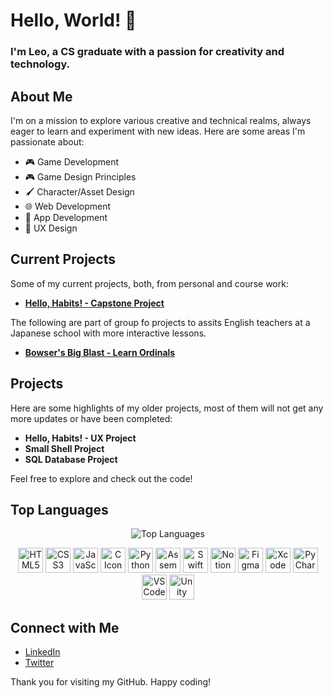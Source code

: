 # Hello, World! 👋

### I'm Leo, a CS graduate with a passion for creativity and technology.

## About Me

I'm on a mission to explore various creative and technical realms, always eager to learn and experiment with new ideas. Here are some areas I'm passionate about:

- 🎮 Game Development
- 🎮 Game Design Principles
- 🖌️ Character/Asset Design
- 🌐 Web Development
- 📱 App Development
- 🎨 UX Design

## Current Projects
Some of my current projects, both, from personal and course work:

- [**Hello, Habits! - Capstone Project**](https://github.com/hellogaray/Portfolio-Project-Hello-Habits)

The following are part of group fo projects to assits English teachers at a Japanese school with more interactive lessons.

- [**Bowser's Big Blast - Learn Ordinals**](https://github.com/hellogaray/Genkai-Bowsers-Big-Blast)

## Projects

Here are some highlights of my older projects, most of them will not get any more updates or have been completed:

- **Hello, Habits! - UX Project**
- **Small Shell Project**
- **SQL Database Project**

Feel free to explore and check out the code!

## Top Languages

<div align="center">
  <img src="https://github-readme-stats.vercel.app/api/top-langs/?username=hellogaray&layout=compact" alt="Top Languages" />
</div>

<p align="center">
  <img src="https://img.icons8.com/color/48/000000/html-5.png" alt="HTML5 Icon" width="40" height="40"/>
  <img src="https://img.icons8.com/color/48/000000/css3.png" alt="CSS3 Icon" width="40" height="40"/>
  <img src="https://img.icons8.com/color/48/000000/javascript.png" alt="JavaScript Icon" width="40" height="40"/>
  <img src="https://img.icons8.com/color/48/000000/c-programming.png" alt="C Icon" width="40" height="40"/>
  <img src="https://img.icons8.com/color/48/000000/python.png" alt="Python Icon" width="40" height="40"/>
  <img src="https://img.icons8.com/color/48/000000/assembly.png" alt="Assembly Icon" width="40" height="40"/>
  <img src="https://img.icons8.com/color/48/000000/swift.png" alt="Swift Icon" width="40" height="40"/>
  <img src="https://img.icons8.com/color/48/000000/notion.png" alt="Notion Icon" width="40" height="40"/>
  <img src="https://img.icons8.com/color/48/000000/figma" alt="Figma Icon" width="40" height="40"/>
  <img src="https://img.icons8.com/color/48/000000/xcode" alt="Xcode Icon" width="40" height="40"/>
  <img src="https://img.icons8.com/color/48/000000/pycharm" alt="PyCharm Icon" width="40" height="40"/>
  <img src="https://img.icons8.com/color/48/000000/visual-studio-code-2019.png" alt="VS Code Icon" width="40" height="40"/>
  <img src="https://img.icons8.com/color/48/000000/unity.png" alt="Unity Icon" width="40" height="40"/>
</p>

## Connect with Me

- [LinkedIn](https://www.linkedin.com/in/hellogaray/)
- [Twitter](https://twitter.com/hellogaray)

Thank you for visiting my GitHub.
Happy coding!
